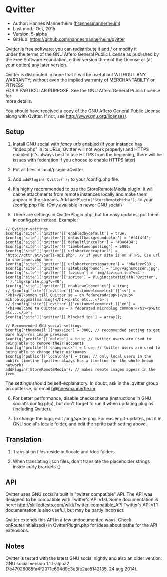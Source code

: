 Qvitter
==========================================

* Author:    Hannes Mannerheim (<h@nnesmannerhe.im>)
* Last mod.: Oct, 2015
* Version:   5-alpha
* GitHub:    <https://github.com/hannesmannerheim/qvitter>

Qvitter is free  software:  you can  redistribute it  and / or  modify it  
under the  terms of the GNU Affero General Public License as published by  
the Free Software Foundation,  either version three of the License or (at  
your option) any later version.

Qvitter is distributed  in hope that  it will be  useful but  WITHOUT ANY  
WARRANTY;  without even the implied warranty of MERCHANTABILTY or FITNESS  
FOR A PARTICULAR PURPOSE.  See the  GNU Affero General Public License for  
more details.

You should have received a copy of the  GNU Affero General Public License  
along with Qvitter. If not, see <http://www.gnu.org/licenses/>.

Setup
-----

1. Install GNU social with _fancy urls_ enabled (if your instance has
"index.php" in its URLs, Qvitter will not work properly) and HTTPS enabled (it's
always best to use HTTPS from the beginning, there will be issues with federation
if you choose to enable HTTPS later)

2. Put all files in local/plugins/Qvitter

3. Add `addPlugin('Qvitter');` to your /config.php file.

4. It's highly recommended to use the StoreRemoteMedia plugin. It will cache attachments from remote instances locally and make them appear in the streams. Add `addPlugin('StoreRemoteMedia');` to your /config.php file. (Only available in newer GNU social)

5. There are settings in QvitterPlugin.php, but for easy updates, put them in config.php instead. Example:

````
// Qvitter-settings
$config['site']['qvitter']['enabledbydefault'] = true;
$config['site']['qvitter']['defaultbackgroundcolor'] = '#f4f4f4';
$config['site']['qvitter']['defaultlinkcolor'] = '#0084B4';
$config['site']['qvitter']['timebetweenpolling'] = 5000;
$config['site']['qvitter']['urlshortenerapiurl'] = 'http://qttr.at/yourls-api.php'; // if your site is on HTTPS, use url to shortener.php here
$config['site']['qvitter']['urlshortenersignature'] = 'b6afeec983';
$config['site']['qvitter']['sitebackground'] = 'img/vagnsmossen.jpg';
$config['site']['qvitter']['favicon'] = 'img/favicon.ico?v=4';
$config['site']['qvitter']['sprite'] = Plugin::staticPath('Qvitter', '').'img/sprite.png?v=40';
$config['site']['qvitter']['enablewelcometext'] = true;
// $config['site']['qvitter']['customwelcometext']['sv'] = '<h1>Välkommen till Quitter.se – en federerad<sup>1</sup> mikrobloggsallmänning!</h1><p>Etc etc...</p>';
// $config['site']['qvitter']['customwelcometext']['en'] = '<h1>Welcome to Quitter.se – a federated microblog common!</h1><p>Etc etc...</p>';
$config['site']['qvitter']['blocked_ips'] = array();

// Recommended GNU social settings
$config['thumbnail']['maxsize'] = 3000; // recommended setting to get more high-res image previews
$config['profile']['delete'] = true; // twitter users are used to being able to remove their accounts
$config['profile']['changenick'] = true; // twitter users are used to being able to change their nicknames
$config['public']['localonly'] = true; // only local users in the public timeline (qvitter always has a timeline for the whole known network)
addPlugin('StoreRemoteMedia'); // makes remote images appear in the feed

````

The settings should be self-explanatory. In doubt, ask in the !qvitter group on quitter.se, or email h@nnesmannerhe.im

6. For better performance, disable checkschema (instructions in GNU social's config.php),
but don't forget to run it when updating plugins (including Qvitter).

7. To change the logo, edit /img/sprite.png. For easier git-updates, put it in GNU social's locale folder, and edit the sprite path setting above.


Translation
-----

1. Translation files reside in /locale and /doc folders.

2. When translating .json files, don't translate the placeholder strings inside curly brackets {}

API
-----

Qvitter uses GNU social's built in "twitter compatible" API. The API was designed to be
compatible with Twitter's API v1.0. Some documentation is here: <http://skilledtests.com/wiki/Twitter-compatible_API>
Twitter's API v1.1 documentation is also useful, but may be partly incorrect.

Qvitter extends this API in a few undocumented ways. Check onRouterInitialized() in QvitterPlugin.php
for ideas about paths for the API extensions.



Notes
-----

Qvitter is tested with the latest GNU social nightly and also an older version: GNU social version 1.1.1-alpha2 (7e47026085fa4f2071e694d9c3e3fe2aa5142135, 24 aug 2014).
